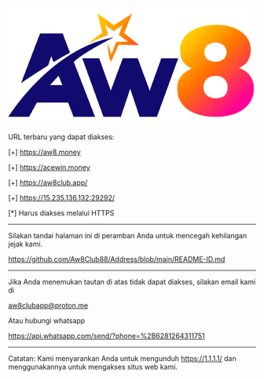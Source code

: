 ![image](https://github.com/Aw8Club88/Address/blob/main/AW8.png)

URL terbaru yang dapat diakses:

[+] https://aw8.money

[+] https://acewin.money

[+] https://aw8club.app/

[+] https://15.235.136.132:29292/

[*] Harus diakses melalui HTTPS

------------------------------------------------

Silakan tandai halaman ini di peramban Anda untuk mencegah kehilangan jejak kami.

https://github.com/Aw8Club88/Address/blob/main/README-ID.md

------------------------------------------------

Jika Anda menemukan tautan di atas tidak dapat diakses, silakan email kami di

aw8clubapp@proton.me

Atau hubungi whatsapp

https://api.whatsapp.com/send/?phone=%2B6281264311751

------------------------------------------------

Catatan:
Kami menyarankan Anda untuk mengunduh https://1.1.1.1/ dan menggunakannya untuk mengakses situs web kami.

